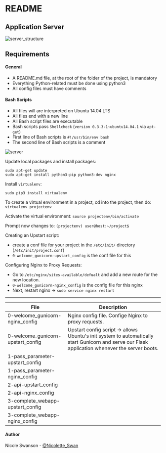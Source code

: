 # README
## Application Server

![server_structure](https://datadog-prod.imgix.net/img/blog/nginx-502-bad-gateway-errors-gunicorn/gunicorn-health-focus-3.png?fit=max)

## Requirements

#### General

- A README.md file, at the root of the folder of the project, is mandatory
- Everything Python-related must be done using python3
- All config files must have comments

#### Bash Scripts
- All files will are interpreted on Ubuntu 14.04 LTS
- All files end with a new line
- All Bash script files are executable
- Bash scripts pass `Shellcheck` (`version 0.3.3-1~ubuntu14.04.1` via `apt-get`)
- First line of Bash scripts is `#!/usr/bin/env bash`
- The second line of Bash scripts is a comment

![server](https://i.redd.it/xrbttena25301.gif)

Update local packages and install packages:

```
sudo apt-get update
sudo apt-get install python3-pip python3-dev nginx
```

Install `virtualenv`:

`sudo pip3 install virtualenv`

To create a virtual environment in a project, cd into the project, then do:
`virtualenv projectenv`

Activate the virtual environment:
`source projectenv/bin/activate`

Prompt now changes to:
`(projectenv) user@host:~/project$`

Creating an Upstart script:
- create a conf file for your project in the `/etc/init/` directory (`/etc/init/project.conf`)
- `0-welcome_gunicorn-upstart_config` is the conf file for this

Configuring Nginx to Proxy Requests:
- Go to `/etc/nginx/sites-available/defualt` and add a new route for the new location.
- `0-welcome_gunicorn-nginx_config` is the config file for this nginx
- Next, restart nginx -> `sudo service nginx restart`

---
File | Description
-----|------------
0-welcome_gunicorn-nginx_config | Nginx config file. Confige Nginx to proxy requests.
0-welcome_gunicorn-upstart_config | Upstart config script -> allows Ubuntu's init system to automatically start Gunicorn and serve our Flask application whenever the server boots.
1-pass_parameter-upstart_config |
1-pass_parameter-nginx_config | 
2-api-upstart_config |
2-api-nginx_config |
3-complete_webapp-upstart_config |
3-complete_webapp-nginx_config |

#### Author
Nicole Swanson - [@Nicolette_Swan](https://twitter.com/Nicolette_Swan)
